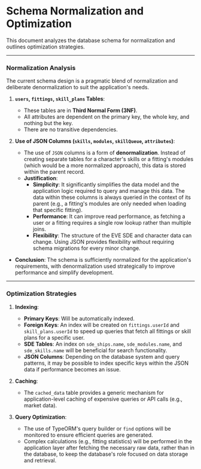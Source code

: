 # Schema Normalization and Optimization

This document analyzes the database schema for normalization and outlines optimization strategies.

---

### Normalization Analysis

The current schema design is a pragmatic blend of normalization and deliberate denormalization to suit the application's needs.

1.  **`users`, `fittings`, `skill_plans` Tables**:
    -   These tables are in **Third Normal Form (3NF)**.
    -   All attributes are dependent on the primary key, the whole key, and nothing but the key.
    -   There are no transitive dependencies.

2.  **Use of JSON Columns (`skills`, `modules`, `skillQueue`, `attributes`)**:
    -   The use of `JSON` columns is a form of **denormalization**. Instead of creating separate tables for a character's skills or a fitting's modules (which would be a more normalized approach), this data is stored within the parent record.
    -   **Justification**:
        -   **Simplicity**: It significantly simplifies the data model and the application logic required to query and manage this data. The data within these columns is always queried in the context of its parent (e.g., a fitting's modules are only needed when loading that specific fitting).
        -   **Performance**: It can improve read performance, as fetching a user or a fitting requires a single row lookup rather than multiple joins.
        -   **Flexibility**: The structure of the EVE SDE and character data can change. Using JSON provides flexibility without requiring schema migrations for every minor change.

-   **Conclusion**: The schema is sufficiently normalized for the application's requirements, with denormalization used strategically to improve performance and simplify development.

---

### Optimization Strategies

1.  **Indexing**:
    -   **Primary Keys**: Will be automatically indexed.
    -   **Foreign Keys**: An index will be created on `fittings.userId` and `skill_plans.userId` to speed up queries that fetch all fittings or skill plans for a specific user.
    -   **SDE Tables**: An index on `sde_ships.name`, `sde_modules.name`, and `sde_skills.name` will be beneficial for search functionality.
    -   **JSON Columns**: Depending on the database system and query patterns, it may be possible to index specific keys within the JSON data if performance becomes an issue.

2.  **Caching**:
    -   The `cached_data` table provides a generic mechanism for application-level caching of expensive queries or API calls (e.g., market data).

3.  **Query Optimization**:
    -   The use of TypeORM's query builder or `find` options will be monitored to ensure efficient queries are generated.
    -   Complex calculations (e.g., fitting statistics) will be performed in the application layer after fetching the necessary raw data, rather than in the database, to keep the database's role focused on data storage and retrieval. 